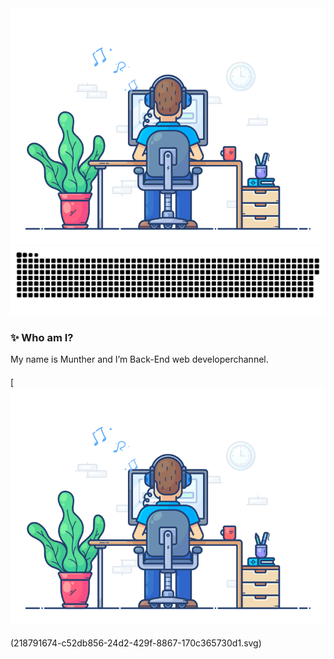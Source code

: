 <img src="220167426-0c5f630e-6d56-4617-9775-71c2bd025b4f.gif" alt="Me">
<img src="218791674-c52db856-24d2-429f-8867-170c365730d1.svg" alt="Me">


### ✨ Who am I?
My name is Munther and I’m Back-End web developerchannel. 

####  
[![YouTube](220167426-0c5f630e-6d56-4617-9775-71c2bd025b4f.gif)

#### 
(218791674-c52db856-24d2-429f-8867-170c365730d1.svg)
